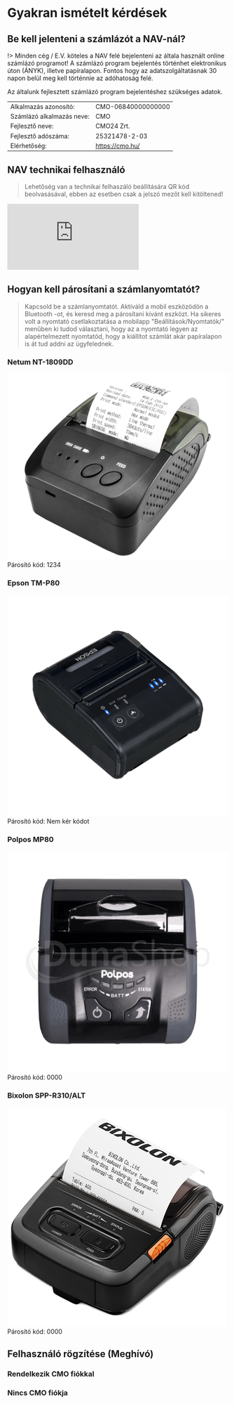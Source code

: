# Gyakran ismételt kérdések

## Be kell jelenteni a számlázót a NAV-nál?

!> Minden cég / E.V. köteles a NAV felé bejelenteni az általa használt online számlázó programot!
A számlázó program bejelentés történhet elektronikus úton (ÁNYK), illetve papíralapon. Fontos hogy az adatszolgáltatásnak 30 napon belül meg kell történnie az adóhatoság felé.

Az általunk fejlesztett számlázó program bejelentéshez szükséges adatok.

|                           |                    |
| ------------------------- | ------------------ |
| Alkalmazás azonosító:     | CMO-06840000000000 |
| Számlázó alkalmazás neve: | CMO                |
| Fejlesztő neve:           | CMO24 Zrt.         |
| Fejlesztő adószáma:       | 25321478-2-03      |
| Elérhetőség:              | https://cmo.hu/    |

## NAV technikai felhasználó

> Lehetőség van a technikai felhaszáló beállítására QR kód beolvasásával, ebben az esetben csak a jelszó mezőt kell kitöltened!

<iframe class="video-container" src="https://www.youtube.com/embed/ek7ERk9cti8" frameborder="0" allow="accelerometer; encrypted-media; gyroscope; picture-in-picture" allowfullscreen></iframe>

## Hogyan kell párosítani a számlanyomtatót?

> Kapcsold be a számlanyomtatót. Aktíváld a mobil eszközödön a Bluetooth -ot, és keresd meg a párosítani kívánt eszközt.
> Ha sikeres volt a nyomtató csetlakoztatása a mobilapp "Beállítások/Nyomtatók/" menűben ki tudod választani, hogy az a nyomtató legyen az alapértelmezett nyomtatód, hogy a kiállítot számlát akár papíralapon is át tud addni az ügyfelednek.

### Netum NT-1809DD

![Netum](../_media/mobilapp/szamlanyomtato/netum-nt-1809DD-hordozhato-nyomtato.png)
Párosító kód: 1234

### Epson TM-P80

![Epson](../_media/mobilapp/szamlanyomtato/epson-tm-p80.png)
Párosító kód: Nem kér kódot

### Polpos MP80

![Polpos](../_media/mobilapp/szamlanyomtato/polpos-mp80.png)
Párosító kód: 0000

### Bixolon SPP-R310/ALT

![Bixolon](../_media/mobilapp/szamlanyomtato/bixolon-spp-r310-szamlanyomtato.png)
Párosító kód: 0000

## Felhasználó rögzítése (Meghívó)
### Rendelkezik CMO fiókkal
### Nincs CMO fiókja